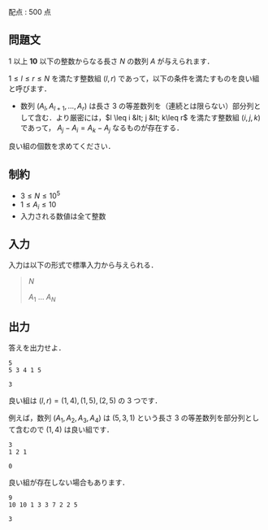 配点 : $500$ 点

## 問題文

$1$ 以上 $\textbf{10}$ 以下の整数からなる長さ $N$ の数列 $A$ が与えられます．

$1\leq l \leq r\leq N$ を満たす整数組 $(l,r)$ であって，以下の条件を満たすものを良い組と呼びます．

- 数列 $(A_l,A_{l+1},\ldots,A_r)$ は長さ $3$ の等差数列を（連続とは限らない）部分列として含む．より厳密には，$l \leq i &lt; j &lt; k\leq r$ を満たす整数組 $(i,j,k)$ であって， $A_j - A_i = A_k - A_j$ なるものが存在する．

良い組の個数を求めてください．

## 制約

- $3 \leq N \leq 10^5$
- $1\leq A_i \leq 10$
- 入力される数値は全て整数

## 入力

入力は以下の形式で標準入力から与えられる．

> $N$
> 
> $A_1$ $\ldots$ $A_N$

## 出力

答えを出力せよ．

```input1
5
5 3 4 1 5
```

```output1
3
```

良い組は $(l,r)=(1,4),(1,5),(2,5)$ の $3$ つです．

例えば，数列 $(A_1,A_2,A_3,A_4)$ は $(5,3,1)$ という長さ $3$ の等差数列を部分列として含むので $(1,4)$ は良い組です．

```input2
3
1 2 1
```

```output2
0
```

良い組が存在しない場合もあります．

```input3
9
10 10 1 3 3 7 2 2 5
```

```output3
3
```